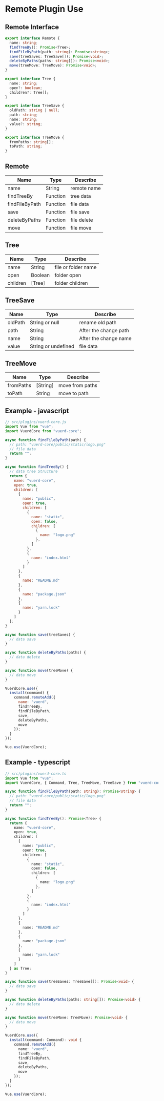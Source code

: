 # Remote Plugin Use

## Remote Interface
```typescript
export interface Remote {
  name: string;
  findTreeBy(): Promise<Tree>;
  findFileByPath(path: string): Promise<string>;
  save(treeSaves: TreeSave[]): Promise<void>;
  deleteByPaths(paths: string[]): Promise<void>;
  move(treeMove: TreeMove): Promise<void>;
}

export interface Tree {
  name: string;
  open?: boolean;
  children?: Tree[];
}

export interface TreeSave {
  oldPath: string | null;
  path: string;
  name: string;
  value?: string;
}

export interface TreeMove {
  fromPaths: string[];
  toPath: string;
}
```

## Remote
| Name | Type | Describe |
| --- | --- | --- |
| name | String | remote name |
| findTreeBy | Function | tree data |
| findFileByPath | Function | file data |
| save | Function | file save |
| deleteByPaths | Function | file delete |
| move | Function | file move |

## Tree
| Name | Type | Describe |
| --- | --- | --- |
| name | String | file or folder name |
| open | Boolean | folder open |
| children | [Tree] | folder children |

## TreeSave
| Name | Type | Describe |
| --- | --- | --- |
| oldPath | String or null | rename old path |
| path | String | After the change path |
| name | String | After the change name |
| value | String or undefined | file data |

## TreeMove
| Name | Type | Describe |
| --- | --- | --- |
| fromPaths | [String] | move from paths |
| toPath | String | move to path |


## Example - javascript
```javascript
// src/plugins/vuerd-core.js
import Vue from "vue";
import VuerdCore from "vuerd-core";

async function findFileByPath(path) {
  // path: "vuerd-core/public/static/logo.png"
  // file data
  return "";
}

async function findTreeBy() {
  // data tree Structure
  return {
    name: "vuerd-core",
    open: true,
    children: [
      {
        name: "public",
        open: true,
        children: [
          {
            name: "static",
            open: false,
            children: [
              {
                name: "logo.png"
              },
            ]
          },
          {
            name: "index.html"
          }
        ]
      },
      {
        name: "README.md"
      },
      {
        name: "package.json"
      },
      {
        name: "yarn.lock"
      }
    ]
  };
}

async function save(treeSaves) {
  // data save
}

async function deleteByPaths(paths) {
  // data delete
}

async function move(treeMove) {
  // data move
}

VuerdCore.use({
  install(command) {
    command.remoteAdd({
      name: "vuerd",
      findTreeBy,
      findFileByPath,
      save,
      deleteByPaths,
      move
    });
  }
});

Vue.use(VuerdCore);
```


## Example - typescript
```typescript
// src/plugins/vuerd-core.ts
import Vue from "vue";
import VuerdCore, { Command, Tree, TreeMove, TreeSave } from "vuerd-core";

async function findFileByPath(path: string): Promise<string> {
  // path: "vuerd-core/public/static/logo.png"
  // file data
  return "";
}

async function findTreeBy(): Promise<Tree> {
  return {
    name: "vuerd-core",
    open: true,
    children: [
      {
        name: "public",
        open: true,
        children: [
          {
            name: "static",
            open: false,
            children: [
              {
                name: "logo.png"
              },
            ]
          },
          {
            name: "index.html"
          }
        ]
      },
      {
        name: "README.md"
      },
      {
        name: "package.json"
      },
      {
        name: "yarn.lock"
      }
    ]
  } as Tree;
}

async function save(treeSaves: TreeSave[]): Promise<void> {
  // data save
}

async function deleteByPaths(paths: string[]): Promise<void> {
  // data delete
}

async function move(treeMove: TreeMove): Promise<void> {
  // data move
}

VuerdCore.use({
  install(command: Command): void {
    command.remoteAdd({
      name: "vuerd",
      findTreeBy,
      findFileByPath,
      save,
      deleteByPaths,
      move
    });
  }
});

Vue.use(VuerdCore);
```
